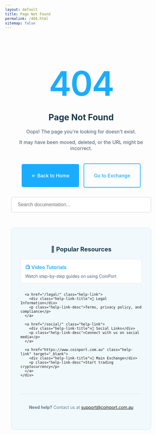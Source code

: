 ```yaml
---
layout: default
title: Page Not Found
permalink: /404.html
sitemap: false
---
```


<style type="text/css" media="screen">
  .container-404 {
    margin: 50px auto;
    max-width: 700px;
    text-align: center;
    padding: 40px 20px;
  }
  
  .container-404 h1 {
    margin: 30px 0 20px;
    font-size: 8em;
    line-height: 1;
    letter-spacing: -3px;
    color: #1aadff;
    font-weight: 600;
  }
  
  body.dark-mode .container-404 h1 {
    color: #fac848;
  }
  
  .container-404 h2 {
    font-size: 28px;
    margin-bottom: 20px;
    color: rgba(0, 35, 58, .9);
  }
  
  body.dark-mode .container-404 h2 {
    color: rgba(255, 255, 255, .9);
  }
  
  .container-404 p {
    font-size: 16px;
    margin: 15px 0;
    color: rgba(0, 35, 58, .75);
  }
  
  body.dark-mode .container-404 p {
    color: rgba(255, 255, 255, .75);
  }
  
  .container-404 .error-actions {
    margin: 40px 0 30px;
    display: flex;
    flex-wrap: wrap;
    gap: 15px;
    justify-content: center;
    align-items: center;
  }
  
  .container-404 .btn-primary {
    display: inline-flex;
    align-items: center;
    justify-content: center;
    padding: 14px 32px;
    background: #1aadff;
    color: white;
    text-decoration: none;
    border-radius: 5px;
    transition: all 0.3s;
    font-weight: 500;
    font-size: 16px;
    min-height: 48px;
  }
  
  .container-404 .btn-primary:hover {
    background: #0078f0;
    transform: translateY(-2px);
    box-shadow: 0 4px 12px rgba(26, 173, 255, 0.3);
  }
  
  .container-404 .btn-secondary {
    display: inline-flex;
    align-items: center;
    justify-content: center;
    padding: 14px 32px;
    background: transparent;
    color: #1aadff;
    text-decoration: none;
    border: 2px solid #1aadff;
    border-radius: 5px;
    transition: all 0.3s;
    font-weight: 500;
    font-size: 16px;
    min-height: 48px;
  }
  
  .container-404 .btn-secondary:hover {
    background: #1aadff;
    color: white;
    transform: translateY(-2px);
  }
  
  body.dark-mode .container-404 .btn-secondary {
    color: #fac848;
    border-color: #fac848;
  }
  
  body.dark-mode .container-404 .btn-secondary:hover {
    background: #fac848;
    color: #00233a;
  }
  
  .container-404 .help-section {
    margin: 50px 0 30px;
    padding: 30px;
    background: rgba(26, 173, 255, 0.05);
    border-radius: 10px;
    border: 1px solid rgba(26, 173, 255, 0.2);
  }
  
  body.dark-mode .container-404 .help-section {
    background: rgba(26, 173, 255, 0.08);
    border-color: rgba(26, 173, 255, 0.3);
  }
  
  .container-404 .help-section h3 {
    font-size: 20px;
    margin-bottom: 20px;
    color: rgba(0, 35, 58, .9);
  }
  
  body.dark-mode .container-404 .help-section h3 {
    color: rgba(255, 255, 255, .9);
  }
  
  .container-404 .help-links {
    display: grid;
    grid-template-columns: repeat(auto-fit, minmax(200px, 1fr));
    gap: 15px;
    margin-top: 20px;
    text-align: left;
  }
  
  .container-404 .help-link {
    padding: 15px;
    background: white;
    border-radius: 8px;
    border: 1px solid #e6e6e6;
    transition: all 0.3s;
    text-decoration: none;
    display: block;
  }
  
  body.dark-mode .container-404 .help-link {
    background: rgba(0, 25, 50, 0.5);
    border-color: #1e375f;
  }
  
  .container-404 .help-link:hover {
    transform: translateY(-3px);
    box-shadow: 0 4px 12px rgba(0, 0, 0, 0.1);
    border-color: #1aadff;
  }
  
  body.dark-mode .container-404 .help-link:hover {
    border-color: #fac848;
  }
  
  .container-404 .help-link-title {
    font-weight: 600;
    color: #1aadff;
    margin-bottom: 5px;
    font-size: 16px;
  }
  
  body.dark-mode .container-404 .help-link-title {
    color: #fac848;
  }
  
  .container-404 .help-link-desc {
    font-size: 14px;
    color: rgba(0, 35, 58, .7);
    margin: 0;
  }
  
  body.dark-mode .container-404 .help-link-desc {
    color: rgba(255, 255, 255, .7);
  }
  
  .container-404 .search-box {
    margin: 30px auto;
    max-width: 500px;
  }
  
  .container-404 .search-input {
    width: 100%;
    padding: 15px 20px;
    font-size: 16px;
    border: 2px solid #e6e6e6;
    border-radius: 5px;
    box-sizing: border-box;
    transition: border-color 0.3s;
  }
  
  .container-404 .search-input:focus {
    outline: none;
    border-color: #1aadff;
  }
  
  body.dark-mode .container-404 .search-input {
    background: rgba(0, 25, 50, 0.5);
    border-color: #1e375f;
    color: white;
  }
  
  body.dark-mode .container-404 .search-input:focus {
    border-color: #fac848;
  }
  
  @media screen and (max-width: 768px) {
    .container-404 h1 {
      font-size: 5em;
      letter-spacing: -2px;
    }
    
    .container-404 h2 {
      font-size: 22px;
    }
    
    .container-404 .error-actions {
      flex-direction: column;
      width: 100%;
    }
    
    .container-404 .btn-primary,
    .container-404 .btn-secondary {
      width: 100%;
      max-width: 300px;
    }
    
    .container-404 .help-links {
      grid-template-columns: 1fr;
    }
  }
</style>

<div class="container-404">
  <h1>404</h1>
  <h2>Page Not Found</h2>
  <p>Oops! The page you're looking for doesn't exist.</p>
  <p>It may have been moved, deleted, or the URL might be incorrect.</p>
  
  <div class="error-actions">
    <a href="/" class="btn-primary">← Back to Home</a>
    <a href="https://www.coinport.com.au" class="btn-secondary">Go to Exchange</a>
  </div>
  
  <div class="search-box">
    <input type="text" class="search-input" placeholder="Search documentation..." id="search-404" />
  </div>
  
  <div class="help-section">
    <h3>🎯 Popular Resources</h3>
    <div class="help-links">
      <a href="/learn/" class="help-link">
        <div class="help-link-title">📺 Video Tutorials</div>
        <p class="help-link-desc">Watch step-by-step guides on using CoinPort</p>
      </a>
      
      <a href="/legal/" class="help-link">
        <div class="help-link-title">📄 Legal Information</div>
        <p class="help-link-desc">Terms, privacy policy, and compliance</p>
      </a>
      
      <a href="/social/" class="help-link">
        <div class="help-link-title">🔗 Social Links</div>
        <p class="help-link-desc">Connect with us on social media</p>
      </a>
      
      <a href="https://www.coinport.com.au" class="help-link" target="_blank">
        <div class="help-link-title">💱 Main Exchange</div>
        <p class="help-link-desc">Start trading cryptocurrency</p>
      </a>
    </div>
  </div>
  
  <div style="margin-top: 40px; padding: 20px; border-top: 1px solid rgba(0, 35, 58, 0.1);">
    <p style="font-size: 14px; color: rgba(0, 35, 58, 0.6);">
      <strong>Need help?</strong> Contact us at <a href="mailto:support@coinport.com.au">support@coinport.com.au</a>
    </p>
  </div>
</div>

<script>
  // Apply theme from URL parameter or localStorage
  const queryString = window.location.search;
  const urlParams = new URLSearchParams(queryString);
  const theme = urlParams.get('theme');
  const className = theme == 'dark-mode' ? 'dark-mode' : 'light-mode';
  document.body.classList.toggle(className);
  
  // Simple search functionality
  const searchInput = document.getElementById('search-404');
  if (searchInput) {
    searchInput.addEventListener('keypress', function(e) {
      if (e.key === 'Enter') {
        const query = this.value.trim();
        if (query) {
          // Redirect to main site search or Google search
          window.location.href = 'https://www.google.com/search?q=site:coinport.com.au+' + encodeURIComponent(query);
        }
      }
    });
  }
</script>
